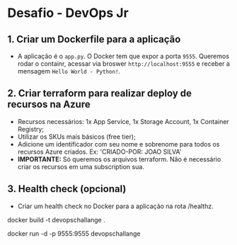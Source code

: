 # Desafio - DevOps Jr


## 1. Criar um Dockerfile para a aplicação
 
 - A aplicação é o `app.py`. O Docker tem que expor a porta `9555`. Queremos rodar o containr, acessar via broswer `http://localhost:9555` e receber a mensagem `Hello World - Python!`.


## 2. Criar terraform para realizar deploy de recursos na Azure

- Recursos necessários: 1x App Service, 1x Storage Account, 1x Container Registry;
- Utilizar os SKUs mais básicos (free tier);
- Adicione um identificador com seu nome e sobrenome para todos os recursos Azure criados. Ex: 'CRIADO-POR: JOAO SILVA'
- **IMPORTANTE:** Só queremos os arquivos terraform. Não é necessário criar os recursos em uma subscription sua.


## 3. Health check (opcional)

- Criar um health check no Docker para a aplicação na rota /healthz.


docker build -t devopschallange .

docker run -d -p 9555:9555 devopschallange